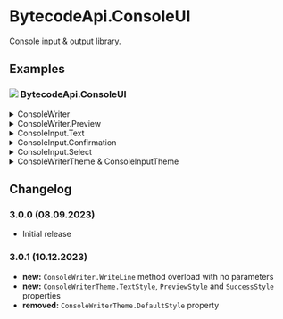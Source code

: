 ﻿# BytecodeApi.ConsoleUI

Console input & output library.

## Examples

### ![](http://bytecode77.com/public/vs/namespace.png) BytecodeApi.ConsoleUI

<details>
<summary>ConsoleWriter</summary>

The `ConsoleWriter` is a class that writes formatted text to the Console.

```
ConsoleWriter.WriteLine("Welcome to my interactive command line tool!");

ConsoleWriter.Success("Config loaded");
ConsoleWriter.Warning("Minimum screen resolution of 320x240 not met");
ConsoleWriter.Error("Windows NT 4.0 is not supported");
```

**Output:**

> Welcome to my interactive command line tool!  
20:19:11 [+] Config loaded  
20:19:11 [!] Minimum screen resolution of 320x240 not met  
20:19:11 [-] Windows NT 4.0 is not supported

</details>

<details>
<summary>ConsoleWriter.Preview</summary>

The `Preview` method displays a message that is erased from the console, after a successive write.

This helps to declutter console output, by erasing progress messages and only leaving success/failure messages on the screen.

```
ConsoleWriter.Preview("Loading file");
// Load file here
ConsoleWriter.Success("File loaded");
```

**Output:**

> File loaded

*(The initial message "Loading file" was erased)*

To display a progress bar and erase it when done, use the `Preview` method with additional progress parameters:

```
for (int i = 0; i < 100; i++)
{
	ConsoleWriter.Preview("Loading file", i, $"Progress: {i} %");
	Thread.Sleep(10);
}

ConsoleWriter.Success("File loaded");
```

**Output:**

>20:22:19 ... Loading file  
64 % [████████████████████░░░░░░░░]

</details>

<details>
<summary>ConsoleInput.Text</summary>

Write a question and input a `string`:

```
string name = ConsoleInput.Text("What's your name?");
```

</details>

<details>
<summary>ConsoleInput.Confirmation</summary>

Write a question and request a `y` or `n` from the user:

```
bool confirmed = ConsoleInput.Confirmation("Do you want to delete the file?");
```

**Output:**

> Do you want to delete the file? [y/n]

If the `defaultChoice` parameter is true, `[Y/n]` is displayed *(upper case `Y`)*. Pressing return confirms the question positively.

Likewise, false shows a `[y/N]` and pressing return confirms the question negatively.

</details>

<details>
<summary>ConsoleInput.Select</summary>

To prompt for a selection, use the `Select` method.

```
int selection = ConsoleInput.Select(
	"Place your order, sir",
	"Pork",
	"Beef",
	"Veggie");

// selection == 1    -> Pork
// selection == 2    -> Beef
// selection == 3    -> Veggie
```

**Output:**

> Place your order, sir  
&nbsp;&nbsp;[1] Pork  
&nbsp;&nbsp;[2] Beef  
&nbsp;&nbsp;[3] Veggie  
Select: _

</details>

<details>
<summary>ConsoleWriterTheme & ConsoleInputTheme</summary>

Change the `ConsoleWriter.Theme` property to configure Console output:

```
ConsoleWriter.Theme.ErrorStyle = new ConsoleStyle(ConsoleColor.Red, ConsoleColor.Black);
ConsoleWriter.Theme.SuccessIcon = "[+]";
ConsoleWriter.Theme.ErrorIcon = "[-]";
```

Change the `ConsoleInput.Theme` property to configure Console input:

```
ConsoleInput.Theme.ConfirmationAnswerNo = "n";
ConsoleInput.Theme.ConfirmationAnswerYes = "y";
ConsoleInput.Theme.SelectOptionsPromptText = "Select:";
```

</details>

## Changelog

### 3.0.0 (08.09.2023)

* Initial release

### 3.0.1 (10.12.2023)

* **new:** `ConsoleWriter.WriteLine` method overload with no parameters
* **new:** `ConsoleWriterTheme.TextStyle`, `PreviewStyle` and `SuccessStyle` properties
* **removed:** `ConsoleWriterTheme.DefaultStyle` property